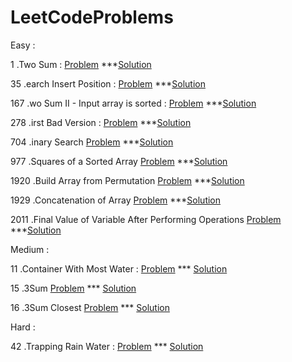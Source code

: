 # LeetCodeProblems

Easy : 

   1 .Two Sum  : 
       [Problem](https://leetcode.com/problems/two-sum/)  ***[Solution](https://github.com/ktariayman/LeetCodeProblems/blob/main/Find_Two_Sum.js)
       
   
   35 .earch Insert Position : 
      [Problem](https://leetcode.com/problems/search-insert-position/)  ***[Solution](https://github.com/ktariayman/LeetCodeProblems/blob/main/search-insert-position.js)


   167 .wo Sum II - Input array is sorted : 
       [Problem](https://leetcode.com/problems/two-sum-ii-input-array-is-sorted/)  ***[Solution](https://github.com/ktariayman/LeetCodeProblems/blob/main/Find_Two_SumII.js)
      
      
   278 .irst Bad Version   :
       [Problem](https://leetcode.com/problems/first-bad-version/)  ***[Solution](https://github.com/ktariayman/LeetCodeProblems/blob/main/First-Bad-Version.js)
   
   
   704 .inary Search
       [Problem](https://leetcode.com/problems/binary-search/)  ***[Solution](https://github.com/ktariayman/LeetCodeProblems/blob/main/binary-search.js)


      
   977 .Squares of a Sorted Array
       [Problem](https://leetcode.com/problems/squares-of-a-sorted-array/)  ***[Solution](https://github.com/ktariayman/LeetCodeProblems/blob/main/Squares-of-a-Sorted.js)
     
   1920 .Build Array from Permutation
       [Problem](https://leetcode.com/problems/build-array-from-permutation)  ***[Solution](https://github.com/ktariayman/LeetCodeProblems/blob/main/Build-Array-from-Permutation.js)
       

   1929 .Concatenation of Array
       [Problem](https://leetcode.com/problems/concatenation-of-array/)  ***[Solution](https://github.com/ktariayman/LeetCodeProblems/blob/main/ConcatenationofArray.js)
   
   
   2011 .Final Value of Variable After Performing Operations
       [Problem](https://leetcode.com/problems/final-value-of-variable-after-performing-operations/)  ***[Solution](https://github.com/ktariayman/LeetCodeProblems/blob/main/FinalValueofVariableAfterPerformingOperations.js)
       

Medium :


   11 .Container With Most Water : 
       [Problem](https://leetcode.com/problems/container-with-most-water/) *** [Solution](https://github.com/ktariayman/LeetCodeProblems/blob/main/Container_with_most_water.js)              
       
   15 .3Sum
       [Problem](https://leetcode.com/problems/3sum/) *** [Solution](https://github.com/ktariayman/LeetCodeProblems/blob/main/Three_Sums.js)
      
   16 .3Sum Closest
       [Problem](https://leetcode.com/problems/3sum-closest/) *** [Solution](https://github.com/ktariayman/LeetCodeProblems/blob/main/Three_Sum_Closest.js)
 
 
 Hard : 

   42 .Trapping Rain Water : 
       [Problem](https://leetcode.com/problems/trapping-rain-water/) *** [Solution](https://github.com/ktariayman/LeetCodeProblems/blob/main/Trapping_Rain_Water.js)

